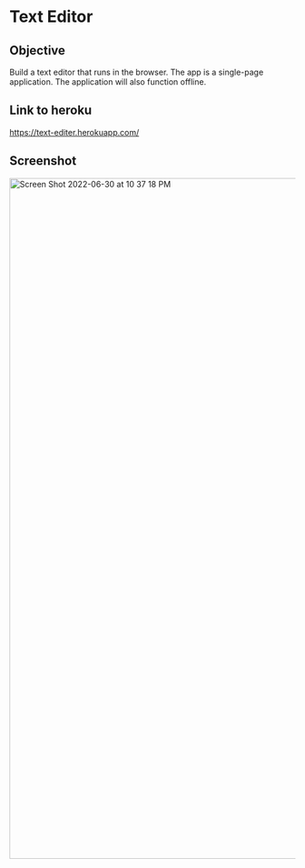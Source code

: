 # Text Editor

## Objective

Build a text editor that runs in the browser. The app is a single-page application. The application will also function offline.

## Link to heroku 

https://text-editer.herokuapp.com/
 
## Screenshot

<img width="1197" alt="Screen Shot 2022-06-30 at 10 37 18 PM" src="https://user-images.githubusercontent.com/97196262/176819049-a0eda5d5-93a2-422b-8a91-51b206985032.png">
